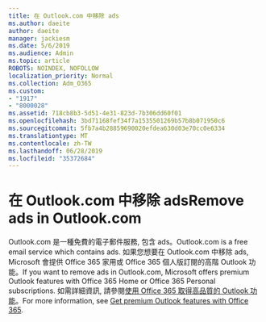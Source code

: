 ```yaml
---
title: 在 Outlook.com 中移除 ads
ms.author: daeite
author: daeite
manager: jackiesm
ms.date: 5/6/2019
ms.audience: Admin
ms.topic: article
ROBOTS: NOINDEX, NOFOLLOW
localization_priority: Normal
ms.collection: Adm_O365
ms.custom:
- "1917"
- "8000028"
ms.assetid: 718cb8b3-5d51-4e31-823d-7b306dd60f01
ms.openlocfilehash: 3bd71168fef34f7a1535501269b57b8b071950c6
ms.sourcegitcommit: 5fb7a4b28859690020efdea630d03e70cc0e6334
ms.translationtype: MT
ms.contentlocale: zh-TW
ms.lasthandoff: 06/28/2019
ms.locfileid: "35372684"
---
```

# <a name="remove-ads-in-outlookcom"></a><span data-ttu-id="849b7-102">在 Outlook.com 中移除 ads</span><span class="sxs-lookup"><span data-stu-id="849b7-102">Remove ads in Outlook.com</span></span>

<span data-ttu-id="849b7-103">Outlook.com 是一種免費的電子郵件服務, 包含 ads。</span><span class="sxs-lookup"><span data-stu-id="849b7-103">Outlook.com is a free email service which contains ads.</span></span> <span data-ttu-id="849b7-104">如果您想要在 Outlook.com 中移除 ads, Microsoft 會提供 Office 365 家用或 Office 365 個人版訂閱的高階 Outlook 功能。</span><span class="sxs-lookup"><span data-stu-id="849b7-104">If you want to remove ads in Outlook.com, Microsoft offers premium Outlook features with Office 365 Home or Office 365 Personal subscriptions.</span></span> <span data-ttu-id="849b7-105">如需詳細資訊, 請參閱[使用 Office 365 取得高品質的 Outlook 功能](https://go.microsoft.com/fwlink/?linkid=872181)。</span><span class="sxs-lookup"><span data-stu-id="849b7-105">For more information, see [Get premium Outlook features with Office 365](https://go.microsoft.com/fwlink/?linkid=872181).</span></span>